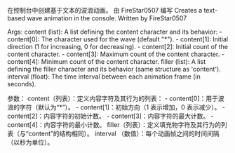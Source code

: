在控制台中创建基于文本的波浪动画。
由 FireStar0507 编写
Creates a text-based wave animation in the console.
Written by FireStar0507


Args:
        content (list): A list defining the content character and its behavior:
            - content[0]: The character used for the wave (default "*").
            - content[1]: Initial direction (1 for increasing, 0 for decreasing).
            - content[2]: Initial count of the content character.
            - content[3]: Maximum count of the content character.
            - content[4]: Minimum count of the content character.
        filler (list):  A list defining the filler character and its behavior (same structure as 'content').
        interval (float): The time interval between each animation frame (in seconds).

参数：
        content（列表）：定义内容字符及其行为的列表：
            - content[0]：用于波浪的字符（默认为“*”）。
            - content[1]：初始方向（1 表示增加，0 表示减少）。
            - content[2]：内容字符的初始计数。
            - content[3]：内容字符的最大计数。
            - content[4]：内容字符的最小计数。
        filler（列表）：定义填充物字符及其行为的列表（与“content”的结构相同）。
        interval （数值）：每个动画帧之间的时间间隔（以秒为单位）。
